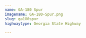 ```yaml
---
name: GA-180 Spur
imagename: GA-180-Spur.png
slug: ga180spur
highwaytype: Georgia State Highway

---
```

